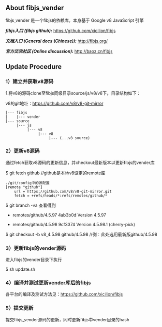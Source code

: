 ## About fibjs_vender

fibjs_vender 是一个fibjs的依赖库，本身基于 Google v8 JavaScript 引擎

***fibjs入口 (fibjs github):*** https://github.com/xicilion/fibjs

***文档入口 (General docs (Chinese)):*** http://fibjs.org/

***官方交流社区 (Online discussion):*** http://baoz.cn/fibjs

## Update Procedure
### 1）建立并获取v8源码

1.将v8的源码clone至fibjs同级目录source/js/v8/v8下，目录结构如下：

v8的git地址：https://github.com/v8/v8-git-mirror

    |--- fibjs
    |    |--- vender 
    |--- source 
         |--- js 
              |--- v8
                   |--- v8
                        |--- (...v8 source)


### 2）更新v8源码

通过fetch获取v8源码的更新信息，并checkout最新版本以更新fibjs的vender库

$ git fetch github  //github是本地v8设定的remote库

    ./git/config中的源配置
    [remote "github"]
        url = https://github.com/v8/v8-git-mirror.git
        fetch = +refs/heads/*:refs/remotes/github/*

$ git branch -va 查看得到

* remotes/github/4.5.97         4ab3b0d Version 4.5.97

* remotes/github/4.5.98         9cf3374 Version 4.5.98.1 (cherry-pick)

$ git checkout -b v8_4.5.98 github/4.5.98  //例：此处选用最新版github/4.5.98

### 3）更新fibjs的vender源码

进入fibjs的vender目录下执行

$ sh update.sh

### 4）编译并测试更新vender库后的fibjs

各平台的编译及测试方法见：https://github.com/xicilion/fibjs

### 5）提交更新

提交fibjs_vender源码的更新，同时更新fibjs中vender目录的hash
